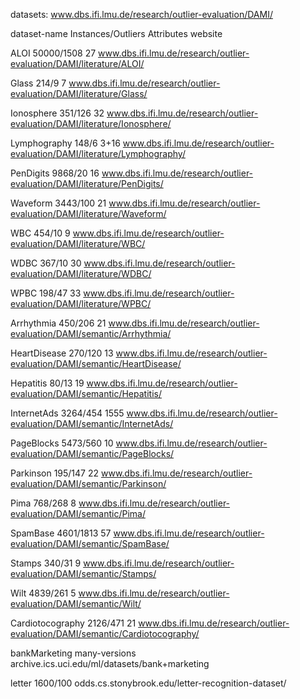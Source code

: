 datasets: www.dbs.ifi.lmu.de/research/outlier-evaluation/DAMI/

dataset-name	Instances/Outliers	Attributes	website

ALOI	50000/1508	27	www.dbs.ifi.lmu.de/research/outlier-evaluation/DAMI/literature/ALOI/

Glass 	214/9	7	www.dbs.ifi.lmu.de/research/outlier-evaluation/DAMI/literature/Glass/

Ionosphere	351/126	32	www.dbs.ifi.lmu.de/research/outlier-evaluation/DAMI/literature/Ionosphere/

Lymphography	148/6	3+16	www.dbs.ifi.lmu.de/research/outlier-evaluation/DAMI/literature/Lymphography/

PenDigits	9868/20	16	www.dbs.ifi.lmu.de/research/outlier-evaluation/DAMI/literature/PenDigits/

Waveform	3443/100	21	www.dbs.ifi.lmu.de/research/outlier-evaluation/DAMI/literature/Waveform/

WBC	454/10	9	www.dbs.ifi.lmu.de/research/outlier-evaluation/DAMI/literature/WBC/

WDBC	367/10	30	www.dbs.ifi.lmu.de/research/outlier-evaluation/DAMI/literature/WDBC/

WPBC	198/47	33	www.dbs.ifi.lmu.de/research/outlier-evaluation/DAMI/literature/WPBC/

Arrhythmia	450/206	21	www.dbs.ifi.lmu.de/research/outlier-evaluation/DAMI/semantic/Arrhythmia/

HeartDisease	270/120	13	www.dbs.ifi.lmu.de/research/outlier-evaluation/DAMI/semantic/HeartDisease/

Hepatitis	80/13	19	www.dbs.ifi.lmu.de/research/outlier-evaluation/DAMI/semantic/Hepatitis/

InternetAds	3264/454	1555	www.dbs.ifi.lmu.de/research/outlier-evaluation/DAMI/semantic/InternetAds/

PageBlocks	5473/560	10	www.dbs.ifi.lmu.de/research/outlier-evaluation/DAMI/semantic/PageBlocks/

Parkinson	195/147	22	www.dbs.ifi.lmu.de/research/outlier-evaluation/DAMI/semantic/Parkinson/

Pima	768/268	8	www.dbs.ifi.lmu.de/research/outlier-evaluation/DAMI/semantic/Pima/

SpamBase	4601/1813	57	www.dbs.ifi.lmu.de/research/outlier-evaluation/DAMI/semantic/SpamBase/

Stamps	340/31	9	www.dbs.ifi.lmu.de/research/outlier-evaluation/DAMI/semantic/Stamps/

Wilt	4839/261	5	www.dbs.ifi.lmu.de/research/outlier-evaluation/DAMI/semantic/Wilt/

Cardiotocography	2126/471	21	www.dbs.ifi.lmu.de/research/outlier-evaluation/DAMI/semantic/Cardiotocography/

bankMarketing	many-versions	archive.ics.uci.edu/ml/datasets/bank+marketing

letter 1600/100 odds.cs.stonybrook.edu/letter-recognition-dataset/